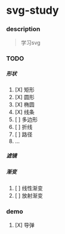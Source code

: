 # svg-study #
### description ###
> 学习svg

### TODO ###
##### 形状 #####
1. [X] 矩形
2. [X] 圆形
3. [X] 椭圆
4. [X] 线条
5. [ ] 多边形
6. [ ] 折线
7. [ ] 路径
8. ...

##### 滤镜 #####

##### 渐变 #####
1. [ ] 线性渐变
2. [ ] 放射渐变

### demo ###
1. [X] 导弹